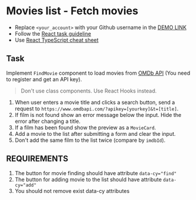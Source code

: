 # Movies list - Fetch movies
- Replace `<your_account>` with your Github username in the
 [DEMO LINK](https://enrikadej.github.io/react_movies-list-fetch-movies/)
- Follow the [React task guideline](https://github.com/mate-academy/react_task-guideline#react-tasks-guideline)
- Use [React TypeScript cheat sheet](https://mate-academy.github.io/fe-program/js/extra/react-typescript)

## Task
Implement `FindMovie` component to load movies from [OMDb API](http://www.omdbapi.com/) (You need to register and get an API key).

> Don't use class components. Use React Hooks instead.

1. When user enters a movie title and clicks a search button, send a request to `https://www.omdbapi.com/?apikey=[yourkey]&t=[title]`.
1. If film is not found show an error message below the input. Hide the error after changing a title.
1. If a film has been found show the preview as a `MovieCard`.
1. Add a movie to the list after submitting a form and clear the input.
1. Don't add the same film to the list twice (compare by `imdbId`).

## REQUIREMENTS
1. The button for movie finding should have attribute `data-cy="find"`
1. The button for adding movie to the list should have attribute `data-cy="add"`
1. You should not remove exist data-cy attributes
